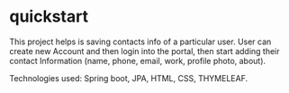 # quickstart
This project helps is saving contacts info of a particular user.
User can create new Account and then login into the portal, then start adding their contact
Information (name, phone, email, work, profile photo, about).


Technologies used: Spring boot, JPA, HTML, CSS, THYMELEAF. 
